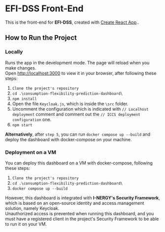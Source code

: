 # EFI-DSS Front-End

This is the front-end for **EFI-DSS**, created with [Create React App](https://github.com/facebook/create-react-app)..

## How to Run the Project

### Locally

Runs the app in the development mode. The page will reload when you make changes.\
Open [http://localhost:3000](http://localhost:3000) to view it in your browser, after following these steps:

1. `Clone the project's repository`
2. `cd .\consumption-flexibility-prediction-dashboard\`
3. `npm install`
4. Open the file `Keycloak.js`, which is inside the `\src` folder.
5. Uncomment the configuration which is indicated with `// Localhost deployment` comment and comment out
   the `// ICCS deployment configuration` one.
6. `npm start`


**Alternatively**, after `step 5`, you can run `docker compose up --build` and deploy the dashboard with docker-compose
on your machine.

### Deployment on a VM

You can deploy this dashboard on a VM with docker-compose, following these steps:

1. `Clone the project's repository`
2. `cd .\consumption-flexibility-prediction-dashboard\`
3. `docker compose up --build`

However, this dashboard is integrated with **I-NERGY's Security Framework**, which is based on an open-source identity
and access management solution, namely Keycloak.\
Unauthorized access is prevented when running this dashboard, and you must have a registered client in the project's
Security Framework to be able to run it on your VM.
